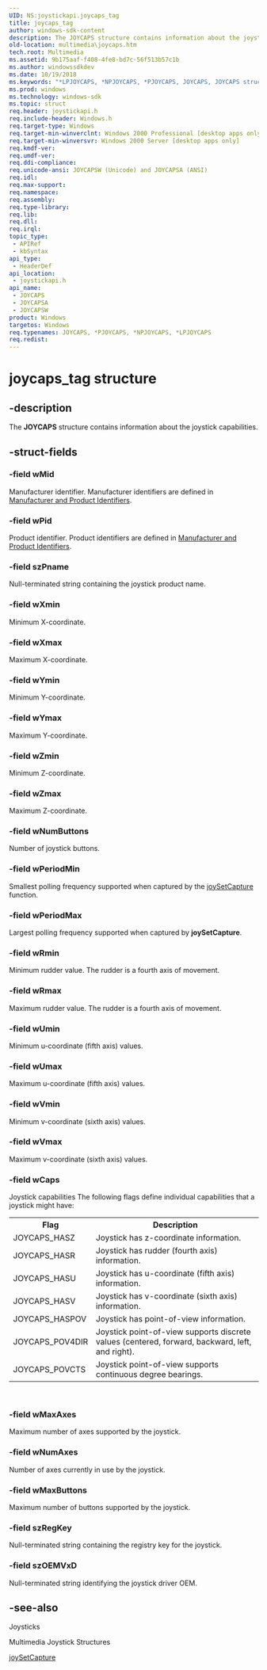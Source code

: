 ```yaml
---
UID: NS:joystickapi.joycaps_tag
title: joycaps_tag
author: windows-sdk-content
description: The JOYCAPS structure contains information about the joystick capabilities.
old-location: multimedia\joycaps.htm
tech.root: Multimedia
ms.assetid: 9b175aaf-f408-4fe8-bd7c-56f513b57c1b
ms.author: windowssdkdev
ms.date: 10/19/2018
ms.keywords: "*LPJOYCAPS, *NPJOYCAPS, *PJOYCAPS, JOYCAPS, JOYCAPS structure [Windows Multimedia], JOYCAPSA, JOYCAPSW, _win32_JOYCAPS_str, joycaps_tag, joystickapi/JOYCAPS, joystickapi/JOYCAPSA, joystickapi/JOYCAPSW, multimedia.joycaps, tagJOYCAPSA, tagJOYCAPSW"
ms.prod: windows
ms.technology: windows-sdk
ms.topic: struct
req.header: joystickapi.h
req.include-header: Windows.h
req.target-type: Windows
req.target-min-winverclnt: Windows 2000 Professional [desktop apps only]
req.target-min-winversvr: Windows 2000 Server [desktop apps only]
req.kmdf-ver: 
req.umdf-ver: 
req.ddi-compliance: 
req.unicode-ansi: JOYCAPSW (Unicode) and JOYCAPSA (ANSI)
req.idl: 
req.max-support: 
req.namespace: 
req.assembly: 
req.type-library: 
req.lib: 
req.dll: 
req.irql: 
topic_type:
 - APIRef
 - kbSyntax
api_type:
 - HeaderDef
api_location:
 - joystickapi.h
api_name:
 - JOYCAPS
 - JOYCAPSA
 - JOYCAPSW
product: Windows
targetos: Windows
req.typenames: JOYCAPS, *PJOYCAPS, *NPJOYCAPS, *LPJOYCAPS
req.redist: 
---
```


# joycaps_tag structure


## -description



The <b>JOYCAPS</b> structure contains information about the joystick capabilities.




## -struct-fields




### -field wMid

Manufacturer identifier. Manufacturer identifiers are defined in <a href="https://msdn.microsoft.com/ab68ffd2-208f-445b-9f5c-37159edb4d4b">Manufacturer and Product Identifiers</a>.


### -field wPid

Product identifier. Product identifiers are defined in <a href="https://msdn.microsoft.com/ab68ffd2-208f-445b-9f5c-37159edb4d4b">Manufacturer and Product Identifiers</a>.


### -field szPname

Null-terminated string containing the joystick product name.


### -field wXmin

Minimum X-coordinate.


### -field wXmax

Maximum X-coordinate.


### -field wYmin

Minimum Y-coordinate.


### -field wYmax

Maximum Y-coordinate.


### -field wZmin

Minimum Z-coordinate.


### -field wZmax

Maximum Z-coordinate.


### -field wNumButtons

Number of joystick buttons.


### -field wPeriodMin

Smallest polling frequency supported when captured by the <a href="https://msdn.microsoft.com/d4511c2c-54b3-48f5-aa30-e198292a4728">joySetCapture</a> function.


### -field wPeriodMax

Largest polling frequency supported when captured by <b>joySetCapture</b>.


### -field wRmin

Minimum rudder value. The rudder is a fourth axis of movement.


### -field wRmax

Maximum rudder value. The rudder is a fourth axis of movement.


### -field wUmin

Minimum u-coordinate (fifth axis) values.


### -field wUmax

Maximum u-coordinate (fifth axis) values.


### -field wVmin

Minimum v-coordinate (sixth axis) values.


### -field wVmax

Maximum v-coordinate (sixth axis) values.


### -field wCaps

Joystick capabilities The following flags define individual capabilities that a joystick might have:

<table>
<tr>
<th>Flag</th>
<th>Description</th>
</tr>
<tr>
<td>JOYCAPS_HASZ</td>
<td>Joystick has z-coordinate information.</td>
</tr>
<tr>
<td>JOYCAPS_HASR</td>
<td>Joystick has rudder (fourth axis) information.</td>
</tr>
<tr>
<td>JOYCAPS_HASU</td>
<td>Joystick has u-coordinate (fifth axis) information.</td>
</tr>
<tr>
<td>JOYCAPS_HASV</td>
<td>Joystick has v-coordinate (sixth axis) information.</td>
</tr>
<tr>
<td>JOYCAPS_HASPOV</td>
<td>Joystick has point-of-view information.</td>
</tr>
<tr>
<td>JOYCAPS_POV4DIR</td>
<td>Joystick point-of-view supports discrete values (centered, forward, backward, left, and right).</td>
</tr>
<tr>
<td>JOYCAPS_POVCTS</td>
<td>Joystick point-of-view supports continuous degree bearings.</td>
</tr>
</table>
 


### -field wMaxAxes

Maximum number of axes supported by the joystick.


### -field wNumAxes

Number of axes currently in use by the joystick.


### -field wMaxButtons

Maximum number of buttons supported by the joystick.


### -field szRegKey

Null-terminated string containing the registry key for the joystick.


### -field szOEMVxD

Null-terminated string identifying the joystick driver OEM.


## -see-also




Joysticks



Multimedia Joystick Structures



<a href="https://msdn.microsoft.com/d4511c2c-54b3-48f5-aa30-e198292a4728">joySetCapture</a>
 

 

